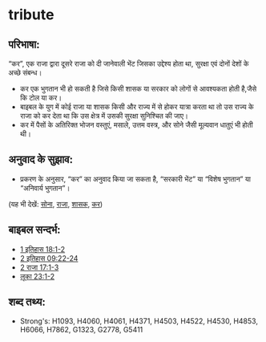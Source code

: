 # tribute #

## परिभाषा: ##
 
“कर”, एक राजा द्वारा दूसरे राजा को दी जानेवाली भेंट जिसका उद्देश्य होता था, सुरक्षा एवं दोनों देशों के अच्छे संबन्ध।

* कर एक भुगतान भी हो सकती है जिसे किसी शासक या सरकार को लोगों से आवश्यकता होती है,जैसे कि टोल या कर।
* बाइबल के युग में कोई राजा या शासक किसी और राज्य में से होकर यात्रा करता था तो उस राज्य के राजा को कर देता था कि उस क्षेत्र में उसकी सुरक्षा सुनिश्चित की जाए।
* कर में पैसों के अतिरिक्त भोजन वस्तुएं, मसाले, उत्तम वस्त्र, और सोने जैसी मूल्यवान धातुएं भी होती थी।

## अनुवाद के सुझाव: ##

* प्रकरण के अनुसार, “कर” का अनुवाद किया जा सकता है, “सरकारी भेंट” या “विशेष भुगतान” या “अनिवार्य भुगतान”।
 

(यह भी देखें: [सोना](../other/gold.md), [राजा](../other/king.md), [शासक](../other/ruler.md), [कर](../other/tax.md))

## बाइबल सन्दर्भ: ##

* [1 इतिहास 18:1-2](rc://hi/tn/help/1ch/18/01)
* [2 इतिहास 09:22-24](rc://hi/tn/help/2ch/09/22)
* [2 राजा 17:1-3](rc://hi/tn/help/2ki/17/01)
* [लूका 23:1-2](rc://hi/tn/help/luk/23/01)

## शब्द तथ्य: ##

* Strong's: H1093, H4060, H4061, H4371, H4503, H4522, H4530, H4853, H6066, H7862, G1323, G2778, G5411
